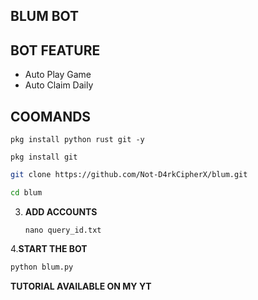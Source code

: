 ## BLUM BOT

## BOT FEATURE

- Auto Play Game
- Auto Claim Daily

## COOMANDS
```
pkg install python rust git -y
```
```
pkg install git
```
   ```bash
   git clone https://github.com/Not-D4rkCipherX/blum.git
   ```
   ```bash
   cd blum
   ```
3. **ADD ACCOUNTS**
   ```
   nano query_id.txt
   ```
4.**START THE BOT**
```bash
python blum.py
```

**TUTORIAL AVAILABLE ON MY YT**
